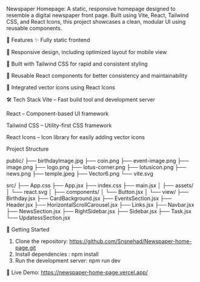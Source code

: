 Newspaper Homepage:
A static, responsive homepage designed to resemble a digital newspaper front page. Built using Vite, React, Tailwind CSS, and React Icons, this project showcases a clean, modular UI using reusable components.


🚀 Features
✨ Fully static frontend

📱 Responsive design, including optimized layout for mobile view

💅 Built with Tailwind CSS for rapid and consistent styling

🔁 Reusable React components for better consistency and maintainability

🎨 Integrated vector icons using React Icons


🛠️ Tech Stack
Vite – Fast build tool and development server

React – Component-based UI framework

Tailwind CSS – Utility-first CSS framework

React Icons – Icon library for easily adding vector icons




Project Structure

public/
├── birthdayImage.jpg
├── coin.png
├── event-image.png
├── image.png
├── logo.png
├── lotus-corner.png
├── lotusicon.png
├── news.png
├── temple.jpeg
├── Vector6.png
└── vite.svg

src/
├── App.css
├── App.jsx
├── index.css
├── main.jsx
│
├── assets/
│   └── react.svg
│
├── components/
│   └── Button.jsx
│
└── view/
    ├── Birthday.jsx
    ├── CardBackground.jsx
    ├── EventsSection.jsx
    ├── Header.jsx
    ├── HorizontalScrollCarousel.jsx
    ├── Links.jsx
    ├── Navbar.jsx
    ├── NewsSection.jsx
    ├── RightSidebar.jsx
    ├── Sidebar.jsx
    ├── Task.jsx
    └── UpdatessSection.jsx



🚀 Getting Started

1. Clone the repository: https://github.com/Snsnehad/Newspaper-home-page.git
2. Install dependencies : npm install
3. Run the development server: npm run dev

🔗 Live Demo:
https://newspaper-home-page.vercel.app/
